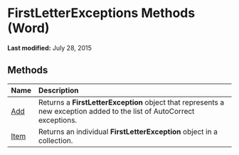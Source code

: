 
# FirstLetterExceptions Methods (Word)

 **Last modified:** July 28, 2015


## Methods



|**Name**|**Description**|
|:-----|:-----|
| [Add](66ed8423-2c64-e924-2b34-45daea68efac.md)|Returns a  **FirstLetterException** object that represents a new exception added to the list of AutoCorrect exceptions.|
| [Item](082d4a00-d73f-1793-261d-417a9435e674.md)|Returns an individual  **FirstLetterException** object in a collection.|
